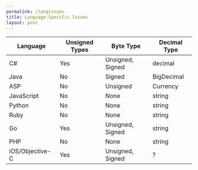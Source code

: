 ```yaml
---
permalink: /langissues
title: Language-Specific Issues
layout: post
---
```


Language        | Unsigned Types | Byte Type        | Decimal Type
----------------|----------------|------------------|-------------
C#              | Yes            | Unsigned, Signed | decimal
Java            | No             | Signed           | BigDecimal
ASP             | No             | Unsigned         | Currency
JavaScript      | No             | None             | string
Python          | No             | None             | string
Ruby            | No             | None             | string
Go              | Yes            | Unsigned, Signed | string
PHP             | No             | None             | string
iOS/Objective-C | Yes            | Unsigned, Signed | ?
